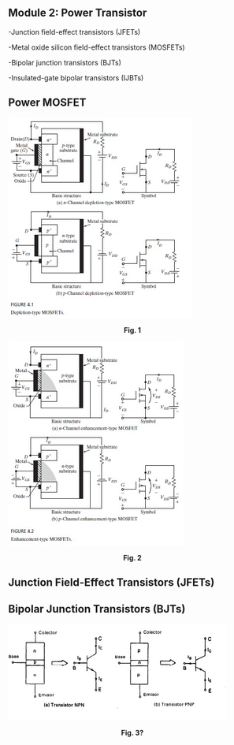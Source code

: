 ## Module 2: Power Transistor

-Junction field-effect transistors (JFETs)

-Metal oxide silicon field-effect transistors (MOSFETs)

-Bipolar junction transistors (BJTs)

-Insulated-gate bipolar transistors (IJBTs)

## Power MOSFET
  ![Imagen 1](Images/1.jpeg)
<p align="center"><b>Fig. 1</p>

  ![Imagen 2](Images/2.jpeg)
<p align="center"><b>Fig. 2</p>

## Junction Field-Effect Transistors (JFETs)

## Bipolar Junction Transistors (BJTs)

  ![Imagen 3](Images/3.jpeg)
<p align="center"><b>Fig. 3?</p>

